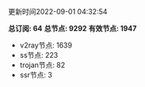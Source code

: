 更新时间2022-09-01 04:32:54

**总订阅: 64**
**总节点: 9292**
**有效节点: 1947**
- v2ray节点: 1639
- ss节点: 223
- trojan节点: 82
- ssr节点: 3
